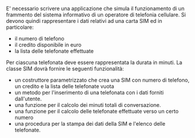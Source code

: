 
E' necessario scrivere una applicazione che simula il funzionamento di un frammento del sistema informativo
di un operatore di telefonia cellulare.
Si devono quindi rappresentare i dati relativi ad una carta SIM ed in particolare:
- il numero di telefono
- il credito disponibile in euro
- la lista delle telefonate effettuate

Per ciascuna telefonata deve essere rappresentata la durata in minuti.
La classe SIM dovrà fornire le seguenti funzionalità:
- un costruttore parametrizzato che crea una SIM con numero di telefono, un credito e la lista delle
   telefonate vuota
- un metodo per l'inserimento di una telefonata con i dati forniti dall'utente.
- una funzione per il calcolo dei minuti totali di conversazione.
- una funzione per il calcolo delle telefonate effettuate verso un certo numero
- una procedura per la stampa dei dati della SIM e l'elenco delle telefonate.